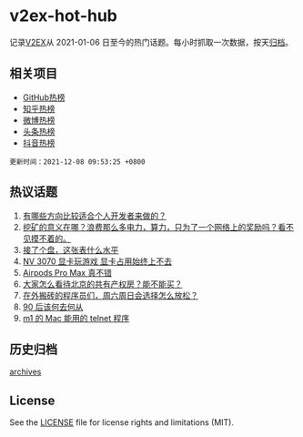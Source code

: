 # v2ex-hot-hub

 记录[V2EX](https://www.v2ex.com/)从 2021-01-06 日至今的热门话题。每小时抓取一次数据，按天[归档](archives)。
 
 ## 相关项目

- [GitHub热榜](https://github.com/snaildev/github-hot-hub)
- [知乎热榜](https://github.com/snaildev/zhihu-hot-hub)
- [微博热榜](https://github.com/snaildev/weibo-hot-hub)
- [头条热榜](https://github.com/snaildev/toutiao-hot-hub)
- [抖音热榜](https://github.com/snaildev/douyin-hot-hub)


 `更新时间：2021-12-08 09:53:25 +0800`

## 热议话题

1. [有哪些方向比较适合个人开发者来做的？](https://www.v2ex.com/t/820593)
1. [挖矿的意义在哪？浪费那么多电力，算力，只为了一个网络上的奖励吗？看不见摸不着的。](https://www.v2ex.com/t/820628)
1. [接了个盘，这张表什么水平](https://www.v2ex.com/t/820687)
1. [NV 3070 显卡玩游戏 显卡占用始终上不去](https://www.v2ex.com/t/820541)
1. [Airpods Pro Max 真不错](https://www.v2ex.com/t/820567)
1. [大家怎么看待北京的共有产权房？能不能买？](https://www.v2ex.com/t/820678)
1. [在外搬砖的程序员们，周六周日会选择怎么放松？](https://www.v2ex.com/t/820614)
1. [90 后该何去何从](https://www.v2ex.com/t/820774)
1. [m1 的 Mac 能用的 telnet 程序](https://www.v2ex.com/t/820575)

## 历史归档

[archives](archives)

## License

See the [LICENSE](LICENSE) file for license rights and limitations (MIT).
